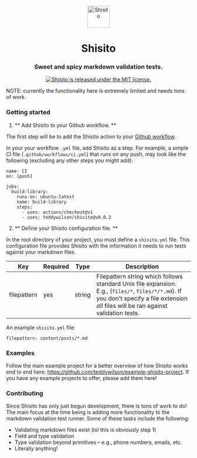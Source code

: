 <p align="center">
  <a href="https://www.github.com/shisito">
    <img alt="Shisito" src="https://s3.amazonaws.com/pix.iemoji.com/images/emoji/apple/ios-12/256/hot-pepper.png" width="60" />
  </a>
</p>
<h1 align="center">
  Shisito
</h1>
<h3 align="center">
  Sweet and spicy markdown validation tests.
</h3>
<p align="center">
  <a href="https://github.com/teddywilson/shisito/blob/master/LICENSE">
    <img src="https://img.shields.io/badge/license-MIT-blue.svg" alt="Shisito is released under the MIT license." />
  </a>
</p>

NOTE: currently the functionality here is extremely limited and needs tons of work.

### Getting started

1. ** Add Shisito to your Github workflow. **

The first step will be to add the Shisito action to your [Github workflow](https://docs.github.com/en/free-pro-team@latest/actions/learn-github-actions/introduction-to-github-actions).

In your your workflow `.yml` file, add Shisito as a step. For example, a simple CI file (`.github/workflows/ci.yml`) that runs on any push, may look like the following (excluding any other steps you might add):

```
name: CI
on: [push]

jobs:
  build-library:
    runs-on: ubuntu-latest
    name: build-library
    steps:
      - uses: actions/checkout@v1
      - uses: teddywilson/shisito@v0.0.2
```

2. ** Define your Shisito configuration file. **

In the root directory of your project, you must define a `shisito.yml` file. This configuration file provides Shisito with the information it needs to run tests against your markdown files.

| Key             | Required | Type   | Description                                                |
| --------------- | -------- | ------ |------------------------------------------------------------|
| filepattern     | yes      | string | Filepattern string which follows standard Unix file expansion. E.g., (`files/*`, `files/*/*.md`). If you don't specify a file extension *all* files will be ran against validation tests.|

An example `shisito.yml` file:

```
filepattern: content/posts/*.md
```

### Examples
Follow the main example project for a better overview of how Shisito works end to end here: https://github.com/teddywilson/example-shisito-project. If you have any example projects to offer, please add them here!

### Contributing
Since Shisito has only just begun development, there is tons of work to do! The main focus at the time being is adding more functionality to the markdown validation test runner. Some of these tasks include the following:
- Validating markdown files exist (lol this is obviously step 1)
- Field and type validation
- Type validation beyond primitives – e.g., phone numbers, emails, etc.
- Literally anything!
